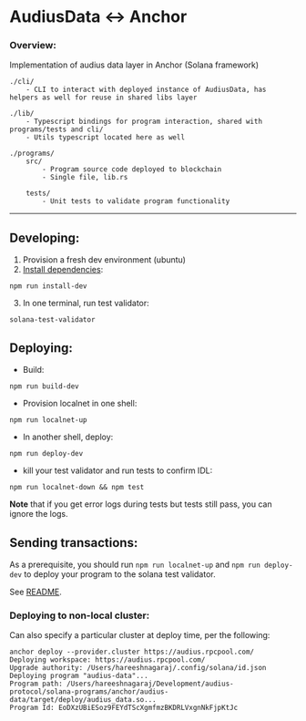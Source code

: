 # AudiusData <-> Anchor

### Overview:

Implementation of audius data layer in Anchor (Solana framework)

```
./cli/
    - CLI to interact with deployed instance of AudiusData, has helpers as well for reuse in shared libs layer

./lib/
    - Typescript bindings for program interaction, shared with programs/tests and cli/
    - Utils typescript located here as well

./programs/
    src/
        - Program source code deployed to blockchain
        - Single file, lib.rs

    tests/
        - Unit tests to validate program functionality
```

---

## Developing:

1. Provision a fresh dev environment (ubuntu)
2. [Install dependencies](https://project-serum.github.io/anchor/getting-started/installation.html):
```
npm run install-dev
```
3. In one terminal, run test validator: 
```
solana-test-validator
```

## Deploying:

- Build:
```
npm run build-dev
```
- Provision localnet in one shell:
```
npm run localnet-up
```
- In another shell, deploy:
```
npm run deploy-dev
```
- kill your test validator and run tests to confirm IDL:
```
npm run localnet-down && npm test
```
**Note** that if you get error logs during tests but tests still pass, you can ignore the logs.

## Sending transactions:
As a prerequisite, you should run `npm run localnet-up` and `npm run deploy-dev` to deploy your program to the solana test validator.

See [README](cli/README.md).

### Deploying to non-local cluster:
Can also specify a particular cluster at deploy time, per the following:

```
anchor deploy --provider.cluster https://audius.rpcpool.com/
Deploying workspace: https://audius.rpcpool.com/
Upgrade authority: /Users/hareeshnagaraj/.config/solana/id.json
Deploying program "audius-data"...
Program path: /Users/hareeshnagaraj/Development/audius-protocol/solana-programs/anchor/audius-data/target/deploy/audius_data.so...
Program Id: EoDXzUBiESoz9FEYdTScXgmfmzBKDRLVxgnNkFjpKtJc
```

